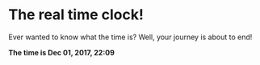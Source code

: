 # The real time clock!

Ever wanted to know what the time is? Well, your journey is about to end!

**The time is Dec 01, 2017, 22:09**